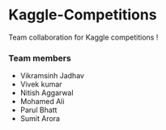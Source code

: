 # Kaggle-Competitions
Team collaboration for Kaggle competitions !


### Team members
- Vikramsinh Jadhav
- Vivek kumar
- Nitish Aggarwal
- Mohamed Ali
- Parul Bhatt
- Sumit Arora
